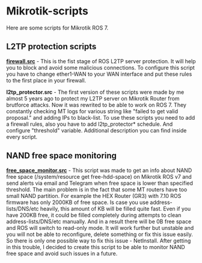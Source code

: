 # Mikrotik-scripts
Here are some scripts for Mikrotik ROS 7.

## L2TP protection scripts
**[firewall.src](https://github.com/ZMJGMADHPXWT/Mikrotik-scripts/blob/main/firewall.src)** - This is the fist stage of ROS L2TP server protection. It will help you to block and avoid some malicious connections. To configure this script you have to change ether1-WAN to your WAN interface and put these rules to the first place in your firewall.

**l2tp_protector.src** - The first version of these scripts were made by me almost 5 years ago to protect my L2TP server on Mikrotik Router from brutforce attacks. Now it was rewrited to be able to work on ROS 7.
They constantly checking MT logs for various string like "failed to get valid proposal." and adding IPs to black-list.
To use these scripts you need to add a firewall rules, also you have to add l2tp_protector* schedule. And configure "threshold" variable. Additional description you can find inside every script.

## NAND free space monitoring
**[free_space_monitor.src](https://github.com/ZMJGMADHPXWT/Mikrotik-scripts/blob/main/free_space_monitor.src)** - This script was made to get an info about NAND free space (/system/resource get free-hdd-space) on Mikrotik ROS v7 and send alerts via email and Telegram when free space is lower than specified threshold.
The main problem is in the fact that some MT routers have too small NAND partition. For example the HEX Router (GR3) with 7.10 ROS firmware has only 2000KB of free space. Is case you use address-lists/DNS/etc heavily, this amount of KB will be filled quite fast. Even if you have 200KB free, it could be filled completely during attempts to clean address-lists/DNS/etc manually.
And in a result there will be 0B free space and ROS will switch to read-only mode. It will work further but unstable and you will not be able to reconfigure, delete something or fix this issue easily.
So there is only one possible way to fix this issue - NetInstall.
After getting in this trouble, I decided to create this script to be able to monitor NAND free space and avoid such issues in a future.
